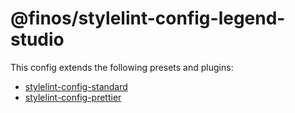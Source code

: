 # @finos/stylelint-config-legend-studio

This config extends the following presets and plugins:

- [stylelint-config-standard](https://github.com/stylelint/stylelint-config-standard)
- [stylelint-config-prettier](https://github.com/prettier/stylelint-config-prettier)
